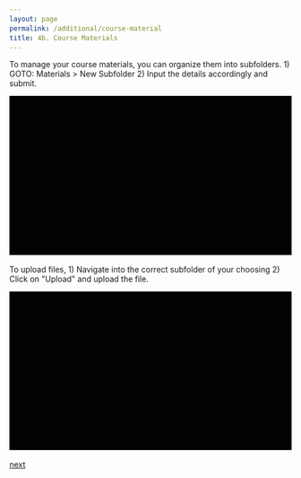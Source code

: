 ```yaml
---
layout: page
permalink: /additional/course-material
title: 4b. Course Materials
---
```


To manage your course materials, you can organize them into subfolders.
	1) GOTO: Materials > New Subfolder
	2) Input the details accordingly and submit.

![4B-1](/images/4B-1.gif)

To upload files,
	1) Navigate into the correct subfolder of your choosing
	2) Click on "Upload" and upload the file.

![4B-2](/images/4B-2.gif)

[next](/assessments/create-assessment)